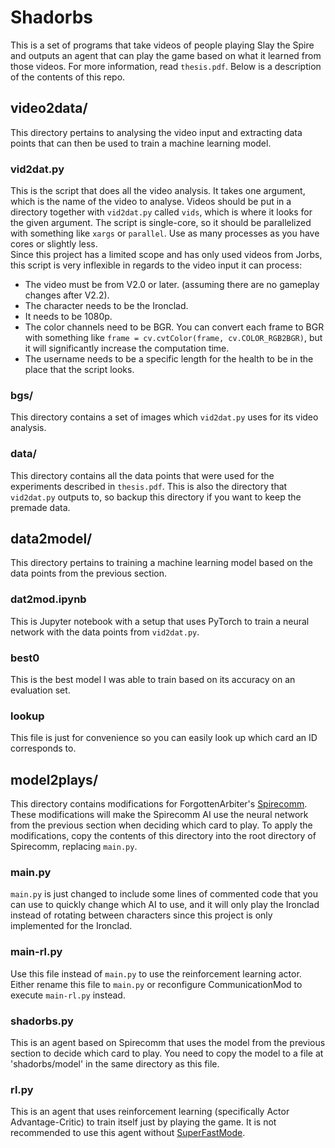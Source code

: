 # Shadorbs

This is a set of programs that take videos of people playing Slay the Spire
and outputs an agent that can play the game based on what it learned from those videos.
For more information, read `thesis.pdf`.
Below is a description of the contents of this repo.

## video2data/

This directory pertains to analysing the video input and extracting data points
that can then be used to train a machine learning model.

### vid2dat.py

This is the script that does all the video analysis.
It takes one argument, which is the name of the video to analyse.
Videos should be put in a directory together with `vid2dat.py`
called `vids`, which is where it looks for the given argument.
The script is single-core, so it should be parallelized
with something like `xargs` or `parallel`.
Use as many processes as you have cores or slightly less.  
Since this project has a limited scope
and has only used videos from Jorbs,
this script is very inflexible in regards to the video input it can process:

- The video must be from V2.0 or later.
  (assuming there are no gameplay changes after V2.2).
- The character needs to be the Ironclad.
- It needs to be 1080p.
- The color channels need to be BGR.
  You can convert each frame to BGR with something like
  `frame = cv.cvtColor(frame, cv.COLOR_RGB2BGR)`,
  but it will significantly increase the computation time.
- The username needs to be a specific length
  for the health to be in the place that the script looks.

### bgs/

This directory contains a set of images
which `vid2dat.py` uses for its video analysis.

### data/

This directory contains all the data points
that were used for the experiments described in `thesis.pdf`.
This is also the directory that `vid2dat.py` outputs to,
so backup this directory if you want to keep the premade data.

## data2model/

This directory pertains to training a machine learning model
based on the data points from the previous section.

### dat2mod.ipynb

This is Jupyter notebook with a setup
that uses PyTorch to train a neural network with the data points from `vid2dat.py`.

### best0

This is the best model I was able to train
based on its accuracy on an evaluation set.

### lookup

This file is just for convenience
so you can easily look up which card an ID corresponds to.

## model2plays/

This directory contains modifications for ForgottenArbiter's [Spirecomm](https://github.com/ForgottenArbiter/spirecomm).
These modifications will make the Spirecomm AI use the neural network from the previous section
when deciding which card to play.
To apply the modifications, copy the contents of this directory into the root directory of Spirecomm,
replacing `main.py`.

### main.py

`main.py` is just changed to include some lines of commented code that you can use to
quickly change which AI to use,
and it will only play the Ironclad instead of rotating between characters
since this project is only implemented for the Ironclad.

### main-rl.py

Use this file instead of `main.py`
to use the reinforcement learning actor.
Either rename this file to `main.py`
or reconfigure CommunicationMod to execute `main-rl.py` instead.

### shadorbs.py

This is an agent based on Spirecomm
that uses the model from the previous section
to decide which card to play.
You need to copy the model to a file at 'shadorbs/model'
in the same directory as this file.

### rl.py

This is an agent that uses reinforcement learning
(specifically Actor Advantage-Critic)
to train itself just by playing the game.
It is not recommended to use this agent without [SuperFastMode](https://github.com/Skrelpoid/SuperFastMode).
